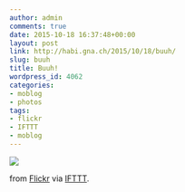 ```yaml
---
author: admin
comments: true
date: 2015-10-18 16:37:48+00:00
layout: post
link: http://habi.gna.ch/2015/10/18/buuh/
slug: buuh
title: Buuh!
wordpress_id: 4062
categories:
- moblog
- photos
tags:
- flickr
- IFTTT
- moblog
---
```


![](http://ift.tt/1Riq566)  

  

from [Flickr](http://flic.kr/p/zEb6qB) via [IFTTT](http://ift.tt/1c4nCfM).
